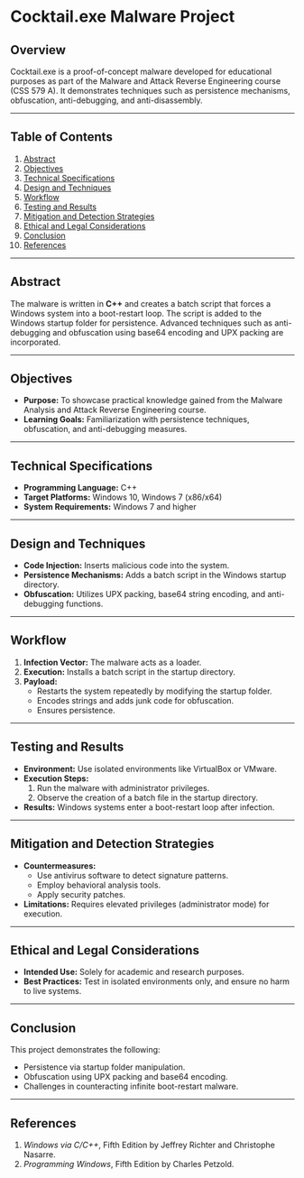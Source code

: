 # Cocktail.exe Malware Project

## Overview
Cocktail.exe is a proof-of-concept malware developed for educational purposes as part of the Malware and Attack Reverse Engineering course (CSS 579 A). It demonstrates techniques such as persistence mechanisms, obfuscation, anti-debugging, and anti-disassembly.

---

## Table of Contents
1. [Abstract](#abstract)
2. [Objectives](#objectives)
3. [Technical Specifications](#technical-specifications)
4. [Design and Techniques](#design-and-techniques)
5. [Workflow](#workflow)
6. [Testing and Results](#testing-and-results)
7. [Mitigation and Detection Strategies](#mitigation-and-detection-strategies)
8. [Ethical and Legal Considerations](#ethical-and-legal-considerations)
9. [Conclusion](#conclusion)
10. [References](#references)

---

## Abstract
The malware is written in **C++** and creates a batch script that forces a Windows system into a boot-restart loop. The script is added to the Windows startup folder for persistence. Advanced techniques such as anti-debugging and obfuscation using base64 encoding and UPX packing are incorporated.

---

## Objectives
- **Purpose:** To showcase practical knowledge gained from the Malware Analysis and Attack Reverse Engineering course.
- **Learning Goals:** Familiarization with persistence techniques, obfuscation, and anti-debugging measures.

---

## Technical Specifications
- **Programming Language:** C++
- **Target Platforms:** Windows 10, Windows 7 (x86/x64)
- **System Requirements:** Windows 7 and higher

---

## Design and Techniques
- **Code Injection:** Inserts malicious code into the system.
- **Persistence Mechanisms:** Adds a batch script in the Windows startup directory.
- **Obfuscation:** Utilizes UPX packing, base64 string encoding, and anti-debugging functions.

---

## Workflow
1. **Infection Vector:** The malware acts as a loader.
2. **Execution:** Installs a batch script in the startup directory.
3. **Payload:** 
   - Restarts the system repeatedly by modifying the startup folder.
   - Encodes strings and adds junk code for obfuscation.
   - Ensures persistence.

---

## Testing and Results
- **Environment:** Use isolated environments like VirtualBox or VMware.
- **Execution Steps:** 
   1. Run the malware with administrator privileges.
   2. Observe the creation of a batch file in the startup directory.
- **Results:** Windows systems enter a boot-restart loop after infection.

---

## Mitigation and Detection Strategies
- **Countermeasures:**
  - Use antivirus software to detect signature patterns.
  - Employ behavioral analysis tools.
  - Apply security patches.
- **Limitations:** Requires elevated privileges (administrator mode) for execution.

---

## Ethical and Legal Considerations
- **Intended Use:** Solely for academic and research purposes.
- **Best Practices:** Test in isolated environments only, and ensure no harm to live systems.

---

## Conclusion
This project demonstrates the following:
- Persistence via startup folder manipulation.
- Obfuscation using UPX packing and base64 encoding.
- Challenges in counteracting infinite boot-restart malware.

---

## References
1. *Windows via C/C++*, Fifth Edition by Jeffrey Richter and Christophe Nasarre.
2. *Programming Windows*, Fifth Edition by Charles Petzold.
